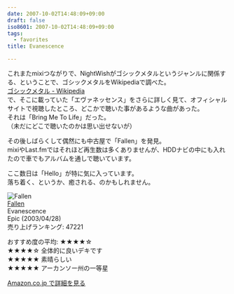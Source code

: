 ```yaml
---
date: 2007-10-02T14:48:09+09:00
draft: false
iso8601: 2007-10-02T14:48:09+09:00
tags:
  - favorites
title: Evanescence

---
```


これまたmixiつながりで、NightWishがゴシックメタルというジャンルに関係する、ということで、ゴシックメタルをWikipediaで調べた。  
[ゴシックメタル - Wikipedia](http://ja.wikipedia.org/wiki/%E3%82%B4%E3%82%B7%E3%83%83%E3%82%AF%E3%83%A1%E3%82%BF%E3%83%AB)  
で、そこに載っていた「エヴァネッセンス」をさらに詳しく見て、オフィシャルサイトで視聴したところ、どこかで聴いた事があるような曲があった。  
それは「Bring Me To Life」だった。  
（未だにどこで聴いたのかは思い出せないが）

その後しばらくして偶然にも中古屋で「Fallen」を発見。  
mixiやLast.fmではそれほど再生数は多くありませんが、HDDナビの中にも入れたので車でもアルバムを通しで聴いています。

ここ数日は「Hello」が特に気に入っています。  
落ち着く、というか、癒される、のかもしれません。

![Fallen](http://www.amazon.co.jp/exec/obidos/ASIN/B000094FGO/nqounet-22/ref=nosim/)  
[Fallen](http://www.amazon.co.jp/exec/obidos/ASIN/B000094FGO/nqounet-22/ref=nosim/)  
Evanescence  
Epic (2003/04/28)  
売り上げランキング: 47221  

おすすめ度の平均: ★★★★☆  
★★★★☆ 全体的に良いデキです  
★★★★★ 素晴らしい  
★★★★★ アーカンソー州の一等星  

[Amazon.co.jp で詳細を見る](http://www.amazon.co.jp/exec/obidos/ASIN/B000094FGO/nqounet-22/ref=nosim/)
